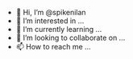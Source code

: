 - 👋 Hi, I’m @spikenilan
- 👀 I’m interested in ...
- 🌱 I’m currently learning ...
- 💞️ I’m looking to collaborate on ...
- 📫 How to reach me ...

<!---
spikenilan/spikenilan is a ✨ special ✨ repository because its `README.md` (this file) appears on your GitHub profile.
You can click the Preview link to take a look at your changes.
--->
